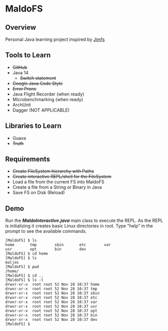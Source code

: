 MaldoFS
=====

Overview
--------
Personal Java learning project inspired by [Jimfs](https://github.com/google/jimfs) 

Tools to Learn
---------

- ~~GitHub~~
- Java 14
    - ~~Switch statement~~
- ~~Google Java Code Style~~
- ~~Error Prone~~ 
- Java Flight Recorder (when ready)
- Microbenchmarking (when ready)
- ArchUnit
- Dagger (NOT APPLICABLE)

Libraries to Learn
---------
- Guava
- ~~Truth~~


Requirements
------
- ~~Create FileSystem hierarchy with Paths~~
- ~~Create interactive REPL/shell for the FileSystem~~
- Load a file from the current FS into MaldoFS
- Create a file from a String or Binary in Java
- Save FS on Disk (Reload)

Demo
------
Run the __*MaldoInteractive.java*__ main class to execute the REPL. As the REPL is initializing
it creates basic Linux directories in root. Type "help" in the prompt to see the available commands.

```shell
[MaldoFS] $ ls
home       tmp        sbin       etc        var        
usr        opt        bin        dev        
[MaldoFS] $ cd home
[MaldoFS] $ ls
maljos     
[MaldoFS] $ pwd
/home/
[MaldoFS] $ cd ..
[MaldoFS] $ ls -l
drwxr-xr-x  root root 52 Nov 28 10:37 home
drwxr-xr-x  root root 52 Nov 28 10:37 tmp
drwxr-xr-x  root root 52 Nov 28 10:37 sbin
drwxr-xr-x  root root 52 Nov 28 10:37 etc
drwxr-xr-x  root root 52 Nov 28 10:37 var
drwxr-xr-x  root root 52 Nov 28 10:37 usr
drwxr-xr-x  root root 52 Nov 28 10:37 opt
drwxr-xr-x  root root 52 Nov 28 10:37 bin
drwxr-xr-x  root root 52 Nov 28 10:37 dev
[MaldoFS] $ 
``` 
